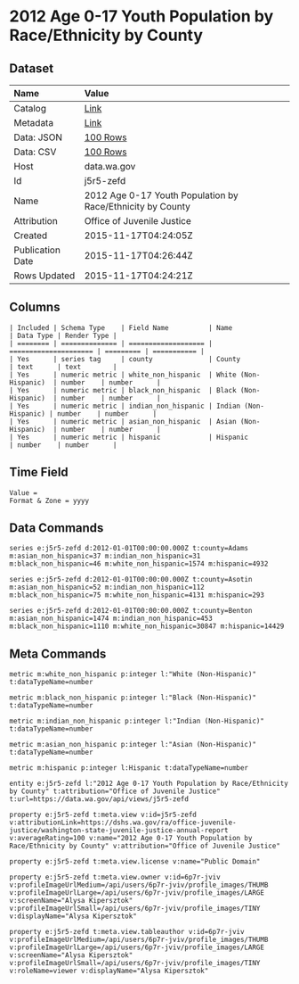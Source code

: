 # 2012 Age 0-17 Youth Population by Race/Ethnicity by County

## Dataset

| Name | Value |
| :--- | :---- |
| Catalog | [Link](https://catalog.data.gov/dataset/2012-age-0-17-youth-population-by-race-ethnicity-by-county) |
| Metadata | [Link](https://data.wa.gov/api/views/j5r5-zefd) |
| Data: JSON | [100 Rows](https://data.wa.gov/api/views/j5r5-zefd/rows.json?max_rows=100) |
| Data: CSV | [100 Rows](https://data.wa.gov/api/views/j5r5-zefd/rows.csv?max_rows=100) |
| Host | data.wa.gov |
| Id | j5r5-zefd |
| Name | 2012 Age 0-17 Youth Population by Race/Ethnicity by County |
| Attribution | Office of Juvenile Justice |
| Created | 2015-11-17T04:24:05Z |
| Publication Date | 2015-11-17T04:26:44Z |
| Rows Updated | 2015-11-17T04:24:21Z |

## Columns

```ls
| Included | Schema Type    | Field Name          | Name                  | Data Type | Render Type |
| ======== | ============== | =================== | ===================== | ========= | =========== |
| Yes      | series tag     | county              | County                | text      | text        |
| Yes      | numeric metric | white_non_hispanic  | White (Non-Hispanic)  | number    | number      |
| Yes      | numeric metric | black_non_hispanic  | Black (Non-Hispanic)  | number    | number      |
| Yes      | numeric metric | indian_non_hispanic | Indian (Non-Hispanic) | number    | number      |
| Yes      | numeric metric | asian_non_hispanic  | Asian (Non-Hispanic)  | number    | number      |
| Yes      | numeric metric | hispanic            | Hispanic              | number    | number      |
```

## Time Field

```ls
Value = 
Format & Zone = yyyy
```

## Data Commands

```ls
series e:j5r5-zefd d:2012-01-01T00:00:00.000Z t:county=Adams m:asian_non_hispanic=37 m:indian_non_hispanic=31 m:black_non_hispanic=46 m:white_non_hispanic=1574 m:hispanic=4932

series e:j5r5-zefd d:2012-01-01T00:00:00.000Z t:county=Asotin m:asian_non_hispanic=52 m:indian_non_hispanic=112 m:black_non_hispanic=75 m:white_non_hispanic=4131 m:hispanic=293

series e:j5r5-zefd d:2012-01-01T00:00:00.000Z t:county=Benton m:asian_non_hispanic=1474 m:indian_non_hispanic=453 m:black_non_hispanic=1110 m:white_non_hispanic=30847 m:hispanic=14429
```

## Meta Commands

```ls
metric m:white_non_hispanic p:integer l:"White (Non-Hispanic)" t:dataTypeName=number

metric m:black_non_hispanic p:integer l:"Black (Non-Hispanic)" t:dataTypeName=number

metric m:indian_non_hispanic p:integer l:"Indian (Non-Hispanic)" t:dataTypeName=number

metric m:asian_non_hispanic p:integer l:"Asian (Non-Hispanic)" t:dataTypeName=number

metric m:hispanic p:integer l:Hispanic t:dataTypeName=number

entity e:j5r5-zefd l:"2012 Age 0-17 Youth Population by Race/Ethnicity by County" t:attribution="Office of Juvenile Justice" t:url=https://data.wa.gov/api/views/j5r5-zefd

property e:j5r5-zefd t:meta.view v:id=j5r5-zefd v:attributionLink=https://dshs.wa.gov/ra/office-juvenile-justice/washington-state-juvenile-justice-annual-report v:averageRating=100 v:name="2012 Age 0-17 Youth Population by Race/Ethnicity by County" v:attribution="Office of Juvenile Justice"

property e:j5r5-zefd t:meta.view.license v:name="Public Domain"

property e:j5r5-zefd t:meta.view.owner v:id=6p7r-jviv v:profileImageUrlMedium=/api/users/6p7r-jviv/profile_images/THUMB v:profileImageUrlLarge=/api/users/6p7r-jviv/profile_images/LARGE v:screenName="Alysa Kipersztok" v:profileImageUrlSmall=/api/users/6p7r-jviv/profile_images/TINY v:displayName="Alysa Kipersztok"

property e:j5r5-zefd t:meta.view.tableauthor v:id=6p7r-jviv v:profileImageUrlMedium=/api/users/6p7r-jviv/profile_images/THUMB v:profileImageUrlLarge=/api/users/6p7r-jviv/profile_images/LARGE v:screenName="Alysa Kipersztok" v:profileImageUrlSmall=/api/users/6p7r-jviv/profile_images/TINY v:roleName=viewer v:displayName="Alysa Kipersztok"
```